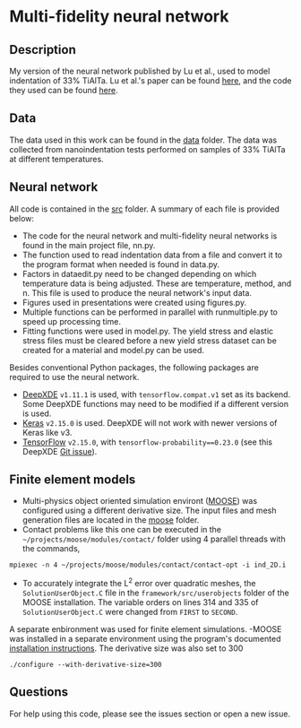 # Multi-fidelity neural network

## Description
My version of the neural network published by Lu et al., used to model indentation of 33% TiAlTa.
Lu et al.'s paper can be found [here](https://www.pnas.org/content/early/2020/03/13/1922210117), and the code they used can be found [here](https://github.com/lululxvi/deep-learning-for-indentation).

## Data
The data used in this work can be found in the [data](data) folder. The data was collected from nanoindentation tests performed on samples of 33% TiAlTa at different temperatures.

## Neural network
All code is contained in the [src](src) folder. A summary of each file is provided below:
- The code for the neural network and multi-fidelity neural networks is found in 
the main project file, nn.py.
- The function used to read indentation data from a file and convert it to the program format when needed is found in data.py.
- Factors in dataedit.py need to be changed depending on which temperature data is being adjusted. These are temperature, method, and n. This file is used to produce the neural network's input data.
- Figures used in presentations were created using figures.py.
- Multiple functions can be performed in parallel with runmultiple.py to speed up processing time.
- Fitting functions were used in model.py. The yield stress and elastic stress files must be cleared before a new yield stress dataset can be created for a material and model.py can be used.

Besides conventional Python packages, the following packages are required to use the neural network.
- [DeepXDE](https://github.com/lululxvi/deepxde) `v1.11.1` is used, with `tensorflow.compat.v1` set as its backend. Some DeepXDE functions may need to be modified if a different version is used.
- [Keras](https://keras.io/) `v2.15.0` is used. DeepXDE will not work with newer versions of Keras like v3.
- [TensorFlow](https://www.tensorflow.org/) `v2.15.0`, with `tensorflow-probability==0.23.0` (see this DeepXDE [Git issue](https://github.com/lululxvi/deepxde/issues/1682)).

## Finite element models
- Multi-physics object oriented simulation environt ([MOOSE](https://mooseframework.inl.gov/)) was configured using a different derivative size. The input files and mesh generation files are located in the [moose](moose) folder.
- Contact problems like this one can be executed in the `~/projects/moose/modules/contact/` folder using 4 parallel threads with the commands,
```
mpiexec -n 4 ~/projects/moose/modules/contact/contact-opt -i ind_2D.i
```
- To accurately integrate the L$`^2`$ error over quadratic meshes, the `SolutionUserObject.C` file in the `framework/src/userobjects` folder of the MOOSE installation. The variable orders on lines 314 and 335 of `SolutionUserObject.C` were changed from `FIRST` to `SECOND`.

A separate enbironment was used for finite element simulations.
-MOOSE was installed in a separate environment using the program's documented [installation instructions](https://mooseframework.inl.gov/releases/moose/2021-09-15/getting_started/installation/). The derivative size was also set to 300
```
./configure --with-derivative-size=300
```

## Questions
For help using this code, please see the issues section or open a new issue.
